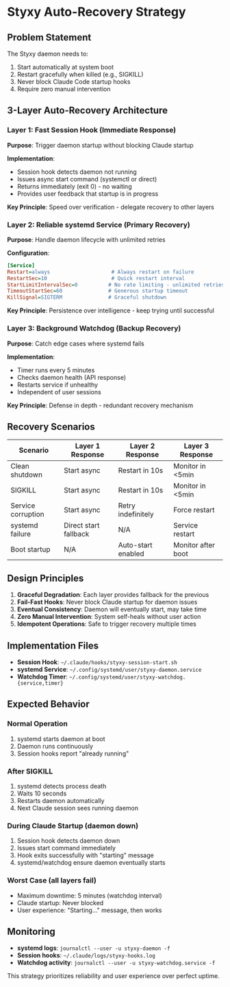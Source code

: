# Styxy Auto-Recovery Strategy

## Problem Statement

The Styxy daemon needs to:
1. Start automatically at system boot
2. Restart gracefully when killed (e.g., SIGKILL)
3. Never block Claude Code startup hooks
4. Require zero manual intervention

## 3-Layer Auto-Recovery Architecture

### Layer 1: Fast Session Hook (Immediate Response)
**Purpose**: Trigger daemon startup without blocking Claude startup

**Implementation**:
- Session hook detects daemon not running
- Issues async start command (systemctl or direct)
- Returns immediately (exit 0) - no waiting
- Provides user feedback that startup is in progress

**Key Principle**: Speed over verification - delegate recovery to other layers

### Layer 2: Reliable systemd Service (Primary Recovery)
**Purpose**: Handle daemon lifecycle with unlimited retries

**Configuration**:
```ini
[Service]
Restart=always                    # Always restart on failure
RestartSec=10                     # Quick restart interval
StartLimitIntervalSec=0          # No rate limiting - unlimited retries
TimeoutStartSec=60               # Generous startup timeout
KillSignal=SIGTERM               # Graceful shutdown
```

**Key Principle**: Persistence over intelligence - keep trying until successful

### Layer 3: Background Watchdog (Backup Recovery)
**Purpose**: Catch edge cases where systemd fails

**Implementation**:
- Timer runs every 5 minutes
- Checks daemon health (API response)
- Restarts service if unhealthy
- Independent of user sessions

**Key Principle**: Defense in depth - redundant recovery mechanism

## Recovery Scenarios

| Scenario | Layer 1 Response | Layer 2 Response | Layer 3 Response |
|----------|------------------|-------------------|-------------------|
| Clean shutdown | Start async | Restart in 10s | Monitor in <5min |
| SIGKILL | Start async | Restart in 10s | Monitor in <5min |
| Service corruption | Start async | Retry indefinitely | Force restart |
| systemd failure | Direct start fallback | N/A | Service restart |
| Boot startup | N/A | Auto-start enabled | Monitor after boot |

## Design Principles

1. **Graceful Degradation**: Each layer provides fallback for the previous
2. **Fail-Fast Hooks**: Never block Claude startup for daemon issues
3. **Eventual Consistency**: Daemon will eventually start, may take time
4. **Zero Manual Intervention**: System self-heals without user action
5. **Idempotent Operations**: Safe to trigger recovery multiple times

## Implementation Files

- **Session Hook**: `~/.claude/hooks/styxy-session-start.sh`
- **systemd Service**: `~/.config/systemd/user/styxy-daemon.service`
- **Watchdog Timer**: `~/.config/systemd/user/styxy-watchdog.{service,timer}`

## Expected Behavior

### Normal Operation
1. systemd starts daemon at boot
2. Daemon runs continuously
3. Session hooks report "already running"

### After SIGKILL
1. systemd detects process death
2. Waits 10 seconds
3. Restarts daemon automatically
4. Next Claude session sees running daemon

### During Claude Startup (daemon down)
1. Session hook detects daemon down
2. Issues start command immediately
3. Hook exits successfully with "starting" message
4. systemd/watchdog ensure daemon eventually starts

### Worst Case (all layers fail)
- Maximum downtime: 5 minutes (watchdog interval)
- Claude startup: Never blocked
- User experience: "Starting..." message, then works

## Monitoring

- **systemd logs**: `journalctl --user -u styxy-daemon -f`
- **Session hooks**: `~/.claude/logs/styxy-hooks.log`
- **Watchdog activity**: `journalctl --user -u styxy-watchdog.service -f`

This strategy prioritizes reliability and user experience over perfect uptime.